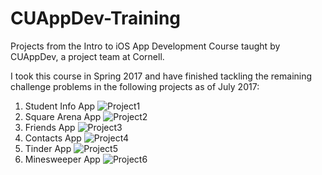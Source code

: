 # CUAppDev-Training
Projects from the Intro to iOS App Development Course taught by CUAppDev, a project team at Cornell.

I took this course in Spring 2017 and have finished tackling the remaining challenge problems in the following projects as of July 2017:
1. Student Info App
![Project1](images/cuappdev_training_project1.png)
2. Square Arena App
![Project2](images/cuappdev_training_project2.png)
3. Friends App
![Project3](images/cuappdev_training_project3.png)
4. Contacts App
![Project4](images/cuappdev_training_project4.png)
5. Tinder App
![Project5](images/cuappdev_training_project5.png)
6. Minesweeper App
![Project6](images/cuappdev_training_project6.png)

